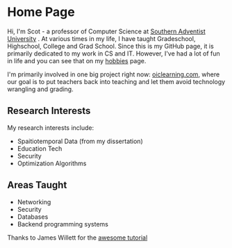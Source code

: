 # Home Page

Hi, I'm Scot - a professor of Computer Science at [Southern Adventist University](https://www.southern.edu/people/scot) . At various times in my life, I have taught Gradeschool, Highschool, College and Grad School. Since this is my GitHub page, it is primarily dedicated to my work in CS and IT. However, I've had a lot of fun in life and you can see that on my [hobbies](hobbies) page. 

I'm primarily involved in one big project right now: [oiclearning.com](https://oiclearning.com), where our goal is to put teachers back into teaching and let them avoid technology wrangling and grading. 

## Research Interests

My research interests include: 

 * Spaitiotemporal Data (from my dissertation)
 * Education Tech
 * Security
 * Optimization Algorithms

## Areas Taught

 * Networking
 * Security
 * Databases
 * Backend programming systems

 Thanks to James Willett for the [awesome tutorial](https://youtu.be/Q-YA_dA8C20?feature=shared)